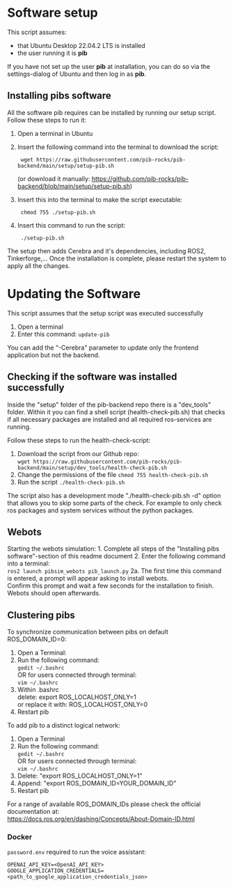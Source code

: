 # Software setup

This script assumes: 
- that Ubuntu Desktop 22.04.2 LTS is installed
- the user running it is **pib**

If you have not set up the user **pib** at installation, you can do so via the settings-dialog of Ubuntu and then log in as **pib**.

## Installing pibs software

All the software pib requires can be installed by running our setup script.
Follow these steps to run it: 

1. Open a terminal in Ubuntu

2. Insert the following command into the terminal to download the script:

        wget https://raw.githubusercontent.com/pib-rocks/pib-backend/main/setup/setup-pib.sh

	(or download it manually: https://github.com/pib-rocks/pib-backend/blob/main/setup/setup-pib.sh)

3. Insert this into the terminal to make the script executable:
   
        chmod 755 ./setup-pib.sh

4. Insert this command to run the script:

        ./setup-pib.sh

The setup then adds Cerebra and it's dependencies, including ROS2, Tinkerforge,...
Once the installation is complete, please restart the system to apply all the changes.

# Updating the Software
This script assumes that the setup script was executed successfully

1. Open a terminal
2. Enter this command: `update-pib`
   
You can add the "-Cerebra" parameter to update only the frontend application but not the backend.

## Checking if the software was installed successfully

Inside the "setup" folder of the pib-backend repo there is a "dev_tools" folder. 
Within it you can find a shell script (health-check-pib.sh) that checks if all necessary packages are installed and all required ros-services are running.

Follow these steps to run the health-check-script:
1. Download the script from our Github repo:  
	`wget https://raw.githubusercontent.com/pib-rocks/pib-backend/main/setup/dev_tools/health-check-pib.sh`
2. Change the permissions of the file `chmod 755 health-check-pib.sh`
3. Run the script `./health-check-pib.sh`

The script also has a development mode "./health-check-pib.sh -d" option that allows you to skip some parts of the check.
For example to only check ros packages and system services without the python packages.

## Webots
Starting the webots simulation:
	1. Complete all steps of the "Installing pibs software"-section of this readme document
	2. Enter the following command into a terminal:  
	`ros2 launch pibsim_webots pib_launch.py`
		2a. The first time this command is entered, a prompt will appear asking to install webots.  
		Confirm this prompt and wait a few seconds for the installation to finish. Webots should open afterwards.

## Clustering pibs

To synchronize communication between pibs on default ROS_DOMAIN_ID=0:

1. Open a Terminal:
2. Run the following command:  
	`gedit ~/.bashrc`  
	OR for users connected through terminal:  
	`vim ~/.bashrc`  
3. Within .bashrc  
	delete: export ROS_LOCALHOST_ONLY=1  
	or replace it with: ROS_LOCALHOST_ONLY=0  
4. Restart pib

To add pib to a distinct logical network:

1. Open a Terminal
2. Run the following command:  
		`gedit ~/.bashrc`  
	OR for users connected through terminal:  
		`vim ~/.bashrc`  
3. Delete: "export ROS_LOCALHOST_ONLY=1"
4. Append: "export ROS_DOMAIN_ID=YOUR_DOMAIN_ID"
5. Restart pib

For a range of available ROS_DOMAIN_IDs please check the official documentation at:  
https://docs.ros.org/en/dashing/Concepts/About-Domain-ID.html

### Docker 

`password.env` required to run the voice assistant:

```
OPENAI_API_KEY=<OpenAI_API_KEY>
GOOGLE_APPLICATION_CREDENTIALS=<path_to_google_application_credentials_json>
```
